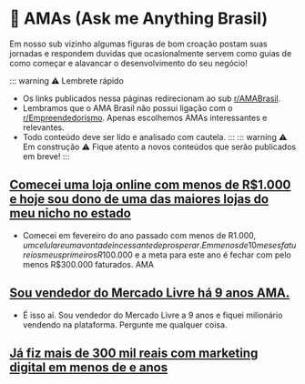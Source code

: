 # 🎯 AMAs (Ask me Anything Brasil)

Em nosso sub vizinho algumas figuras de bom croação postam suas jornadas e respondem duvidas que ocasionalmente servem como guias de como começar e alavancar o desenvolvimento do seu negócio!

::: warning  ⚠️ Lembrete rápido
- Os links publicados nessa páginas redirecionam ao sub [r/AMABrasil](https://www.reddit.com/r/AMABRASIL).
- Lembramos que o AMA Brasil não possui ligação com o [r/Empreendedorismo](https://www.reddit.com/r/Empreendedorismo). Apenas escolhemos AMAs interessantes e relevantes.
- Todo conteúdo deve ser lido e analisado com cautela.
:::
::: warning ⚠️ Em construção ⚠️
Fique atento a novos conteúdos que serão publicados em breve!
:::
##  [Comecei uma loja online com menos de R$1.000 e hoje sou dono de uma das maiores lojas do meu nicho no estado](https://www.reddit.com/r/AMABRASIL/comments/1bddvoj/comecei_uma_loja_online_com_menos_de_r1000_e_hoje/?share_id=s04dSiQgh9Dm2VeXGcYR0&sort=new)
- Comecei em fevereiro do ano passado com menos de R$1.000, um celular e uma vontade incessante de prosperar. Em menos de 10 meses faturei os meus primeiros R$100.000 e a meta para este ano é fechar com pelo menos R$300.000 faturados. AMA

##  [Sou vendedor do Mercado Livre há 9 anos AMA.](https://www.reddit.com/r/AMABRASIL/comments/1av1f9k/sou_vendedor_do_mercado_livre_h%C3%A1_9_anos_ama/)
- É isso aí. Sou vendedor do Mercado Livre a 9 anos e fiquei milionário vendendo na plataforma. Pergunte me qualquer coisa.

## [Já fiz mais de 300 mil reais com marketing digital em menos de e anos](https://www.reddit.com/r/AMABRASIL/comments/1dr0adc/j%C3%A1_fiz_mais_de_300_mil_reais_com_marketing/)
